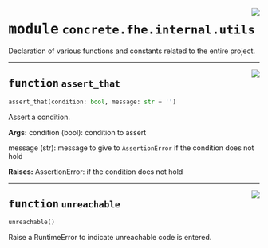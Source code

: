 <!-- markdownlint-disable -->

<a href="../../frontends/concrete-python/concrete/fhe/internal/utils.py#L0"><img align="right" style="float:right;" src="https://img.shields.io/badge/-source-cccccc?style=flat-square"></a>

# <kbd>module</kbd> `concrete.fhe.internal.utils`
Declaration of various functions and constants related to the entire project. 


---

<a href="../../frontends/concrete-python/concrete/fhe/internal/utils.py#L6"><img align="right" style="float:right;" src="https://img.shields.io/badge/-source-cccccc?style=flat-square"></a>

## <kbd>function</kbd> `assert_that`

```python
assert_that(condition: bool, message: str = '')
```

Assert a condition. 



**Args:**
  condition (bool):  condition to assert 

 message (str):  message to give to `AssertionError` if the condition does not hold 



**Raises:**
  AssertionError:  if the condition does not hold 


---

<a href="../../frontends/concrete-python/concrete/fhe/internal/utils.py#L26"><img align="right" style="float:right;" src="https://img.shields.io/badge/-source-cccccc?style=flat-square"></a>

## <kbd>function</kbd> `unreachable`

```python
unreachable()
```

Raise a RuntimeError to indicate unreachable code is entered. 


